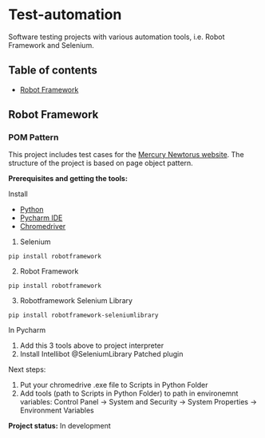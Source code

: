 # Test-automation
Software testing projects with various automation tools, i.e. Robot Framework and Selenium.

## Table of contents
* [Robot Framework](#Robot-Framework)

## Robot Framework

### POM Pattern
This project includes test cases for the [Mercury Newtorus website](http://newtours.demoaut.com/). 
The structure of the project is based on page object pattern.

**Prerequisites and getting the tools:**

Install 
* [Python](https://www.python.org/downloads/)
* [Pycharm IDE](https://www.jetbrains.com/pycharm/download/#section=windows)
* [Chromedriver](https://chromedriver.chromium.org/downloads)

1. Selenium
```
pip install robotframework
```

2. Robot Framework
```
pip install robotframework
```

3. Robotframework Selenium Library 
```
pip install robotframework-seleniumlibrary
```

In Pycharm
1. Add this 3 tools above to project interpreter
2. Install Intellibot @SeleniumLibrary Patched plugin

Next steps: 
1. Put your chromedrive .exe file to Scripts in Python Folder 
2. Add tools (path to Scripts in Python Folder) to path in environemnt variables: 
Control Panel -> System and Security -> System Properties
-> Environment Variables 


**Project status:**  In development  
